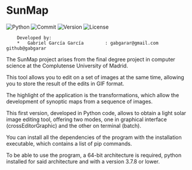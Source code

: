 # SunMap

![Python](https://img.shields.io/badge/python-v3.7.8-blue)
![Commit](https://img.shields.io/badge/last%20commit-january%202021-yellow)
![Version](https://img.shields.io/badge/version-v1.0-orange)
![License](https://img.shields.io/badge/license-MIT-orange)

```
	Developed by: 
	*	Gabriel García García        : gabgarar@gmail.com        github@gabgarar
```
The SunMap project arises from the final degree project in computer science at the Complutense University of Madrid.

This tool allows you to edit on a set of images at the same time, allowing you to store the result of the edits in GIF format.

The highlight of the application is the transformations, which allow the development of synoptic maps from a sequence of images.

This first version, developed in Python code, allows to obtain a light solar image editing tool, offering two modes, one in graphical interface (crossEditorGraphic) and the other on terminal (batch).

You can install all the dependencies of the program with the installation executable, which contains a list of pip commands.

To be able to use the program, a 64-bit architecture is required, python installed for said architecture and with a version 3.7.8 or lower.



